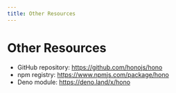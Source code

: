 ```yaml
---
title: Other Resources
---
```


# Other Resources

* GitHub repository: <a href="https://github.com/honojs/hono">https://github.com/honojs/hono</a>
* npm registry: <a href="https://www.npmjs.com/package/hono">https://www.npmjs.com/package/hono</a>
* Deno module: <a href="https://deno.land/x/hono">https://deno.land/x/hono</a>
